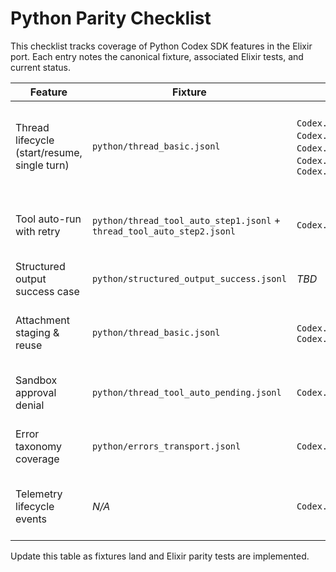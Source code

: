 # Python Parity Checklist

This checklist tracks coverage of Python Codex SDK features in the Elixir port. Each entry notes the canonical fixture, associated Elixir tests, and current status.

| Feature | Fixture | Elixir Tests | Status | Notes |
|---------|---------|--------------|--------|-------|
| Thread lifecycle (start/resume, single turn) | `python/thread_basic.jsonl` | `Codex.Contract.ThreadParityTest`, `Codex.ThreadTest`, `Codex.ThreadAutoRunTest`, `Codex.Integration.TurnResumptionTest`, `Codex.EventsTest` | ✅ Implemented | Typed event structs, auto-run retries, and continuation-aware resumption validated against fixtures. |
| Tool auto-run with retry | `python/thread_tool_auto_step1.jsonl` + `thread_tool_auto_step2.jsonl` | `Codex.ThreadAutoRunTest` | ✅ Implemented | Tool registry + auto-run loop exercising continuation tokens and tool callbacks. |
| Structured output success case | `python/structured_output_success.jsonl` | _TBD_ | Planned | Requires schema snapshot. |
| Attachment staging & reuse | `python/thread_basic.jsonl` | `Codex.FilesTest`, `Codex.Integration.AttachmentPipelineTest` | ✅ Implemented | Staging deduplication and CLI propagation validated via captured fixtures. |
| Sandbox approval denial | `python/thread_tool_auto_pending.jsonl` | `Codex.ThreadAutoRunTest` | ✅ Implemented | Static approval policy denies tool invocation and halts auto-run. |
| Error taxonomy coverage | `python/errors_transport.jsonl` | `Codex.ErrorTest` | ✅ Implemented | Typed transport errors mirror Python exit diagnostics. |
| Telemetry lifecycle events | _N/A_ | `Codex.TelemetryTest` | ✅ Implemented | Thread start/stop/exception events and default logger attached via telemetry. |

Update this table as fixtures land and Elixir parity tests are implemented.
